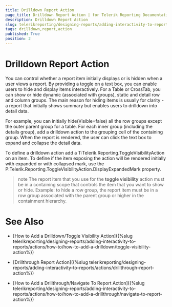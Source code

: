 ```yaml
---
title: Drilldown Report Action
page_title: Drilldown Report Action | for Telerik Reporting Documentation
description: Drilldown Report Action
slug: telerikreporting/designing-reports/adding-interactivity-to-reports/actions/drilldown-report-action
tags: drilldown,report,action
published: True
position: 2
---
```


# Drilldown Report Action



You can control whether a report item initially displays or is hidden when a user views a report. By providing a toggle 
    	on a text box, you can enable users to hide and display items interactively. For a Table or CrossTab, you can show or hide 
    	dynamic (associated with groups), static and detail row and column groups. The main reason for hiding items is usually for clarity - 
    	a report that initially shows summary but enables users to drilldown into detail data.

For example, you can initially hide(Visible=false) all the row groups except the outer parent group for a table. For each inner 
    	group (including the details group), add a drilldown action to the grouping cell of the containing group. When the report is rendered, 
    	the user can click the text box to expand and collapse the detail data.

To define a drilldown action add a T:Telerik.Reporting.ToggleVisibilityAction on an item. 
    	To define if the item exposing the action will be rendered initially with expanded or with collapsed mark, use the P:Telerik.Reporting.ToggleVisibilityAction.DisplayExpandedMark
    	property.


>note The report item that you use for the __toggle visibility__ action must be in a containing scope that controls the item that you want to show or hide. 
	Example: to hide a row group, the report item must be in a row group associated with the parent group or higher in the containment hierarchy.
>


# See Also

 * [How to Add a Drilldown/Toggle Visibility Action]({%slug telerikreporting/designing-reports/adding-interactivity-to-reports/actions/how-to/how-to-add-a-drilldown/toggle-visibility-action%})

 * [Drillthrough Report Action]({%slug telerikreporting/designing-reports/adding-interactivity-to-reports/actions/drillthrough-report-action%})

 * [How to Add a Drillthrough/Navigate To Report Action]({%slug telerikreporting/designing-reports/adding-interactivity-to-reports/actions/how-to/how-to-add-a-drillthrough/navigate-to-report-action%})
